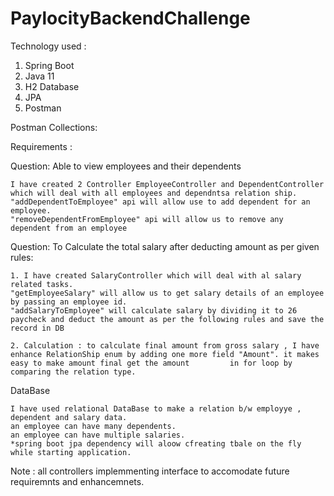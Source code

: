 # PaylocityBackendChallenge

Technology used :
   1. Spring Boot
   2. Java 11
   3. H2 Database
   4. JPA
   5. Postman

Postman Collections: 


Requirements :

Question: Able to view employees and their dependents

    I have created 2 Controller EmployeeController and DependentController which will deal with all employees and dependntsa relation ship.
    "addDependentToEmployee" api will allow use to add dependent for an employee.
    "removeDependentFromEmployee" api will allow us to remove any dependent from an employee


Question: To Calculate the total salary after deducting amount as per given rules:

    1. I have created SalaryController which will deal with al salary related tasks.
    "getEmployeeSalary" will allow us to get salary details of an employee by passing an employee id.
    "addSalaryToEmployee" will calculate salary by dividing it to 26 paycheck and deduct the amount as per the following rules and save the record in DB

    2. Calculation : to calculate final amount from gross salary , I have enhance RelationShip enum by adding one more field "Amount". it makes easy to make amount final get the amount         in for loop by comparing the relation type.

DataBase 

    I have used relational DataBase to make a relation b/w employye , dependent and salary data.
    an employee can have many dependents.
    an employee can have multiple salaries.
    *spring boot jpa dependency will aloow cfreating tbale on the fly while starting application.

   Note : all controllers implemmenting interface to accomodate future requiremnts and enhancemnets.
    
    
